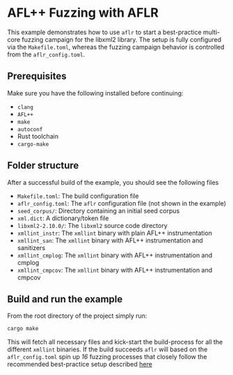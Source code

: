 # AFL++ Fuzzing with AFLR

This example demonstrates how to use `aflr` to start a best-practice multi-core fuzzing campaign for the libxml2 library.
The setup is fully configured via the `Makefile.toml`, whereas the fuzzing campaign behavior is controlled from the `aflr_config.toml`.

## Prerequisites

Make sure you have the following installed before continuing:

- `clang`
- `AFL++`
- `make`
- `autoconf`
- Rust toolchain
- `cargo-make`

## Folder structure

After a successful build of the example, you should see the following files

- `Makefile.toml`: The build configuration file
- `aflr_config.toml`: The `aflr` configuration file (not shown in the example)
- `seed_corpus/`: Directory containing an initial seed corpus
- `xml.dict`: A dictionary/token file
- `libxml2-2.10.0/`: The `libxml2` source code directory
- `xmllint_instr`: The `xmllint` binary with plain AFL++ instrumentation
- `xmllint_san`: The `xmllint` binary with AFL++ instrumentation and sanitizers
- `xmllint_cmplog`: The `xmllint` binary with AFL++ instrumentation and cmplog
- `xmllint_cmpcov`: The `xmllint` binary with AFL++ instrumentation and cmpcov

## Build and run the example

From the root directory of the project simply run:

```bash
cargo make
```

This will fetch all necessary files and kick-start the build-process for all the different `xmllint` binaries.
If the build succeeds `aflr` will based on the `aflr_config.toml` spin up _16_ fuzzing processes that closely follow
the recommended best-practice setup described [here](https://aflplus.plus/docs/fuzzing_in_depth/#c-using-multiple-cores)
